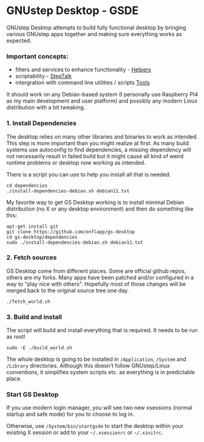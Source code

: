 # GNUstep Desktop - GSDE

GNUstep Desktop attempts to build fully functional desktop by bringing various GNUstep apps together and making sure everything works as expected.

### Important concepts:
- filters and services to enhance functionality - [Helpers](https://github.com/onflapp/gs-desktop/blob/main/Helpers/README.md)
- scriptability - [StepTalk](https://github.com/onflapp/libs-steptalk)
- intergration with command line utilities / scripts [Tools](https://github.com/onflapp/gs-desktop/tree/main/Applications/Tools)

It should work on any Debian-based system (I personally use Raspberry PI4 as my main development and user platform) and possibly any modern Linux distribution with a bit tweaking.

### 1. Install Dependencies

The desktop relies on many other libraries and binaries to work as intended. This step is more important than you might realize at first. As many build systems use autoconfig to find dependencies, a missing dependency will not necessarily result in failed build but it might cause all kind of weird runtime problems or desktop now working as intended.

There is a script you can use to help you install all that is needed.

```
cd dependencies
./install-dependencies-debian.sh debian11.txt
```

My favorite way to get GS Desktop working is to install minimal Debian distribution (no X or any desktop environment) and then do something like this:

```
apt-get install git
git clone https://github.com/onflapp/gs-desktop
cd gs-desktop/dependencies
sudo ./install-dependencies-debian.sh debian11.txt
```

### 2. Fetch sources

GS Desktop come from different places. Some are official github repos, others are my forks. Many apps have been patched and/or configured in a way to "play nice with others". Hopefully most of those changes will be merged back
to the original source tree one day.

```
./fetch_world.sh
```

### 3. Build and install 

The script will build and install everything that is required. It needs to be run as root!

```
sudo -E ./build_world.sh
```

The whole desktop is going to be installed in `/Application`, `/System` and `/Library` directories. Although this doesn't follow GNUstep/Linux conventions, it simplifies system scripts etc. as everything is in predictable place.

### Start GS Desktop

If you use modern login manager, you will see two new xsessions (normal startup and safe mode) for you to choose to log in.

Otherwise, use `/System/bin/startgsde` to start the desktop within your existing X session or add to your `~/.xsessionrc` or `~/.xinitrc`.
